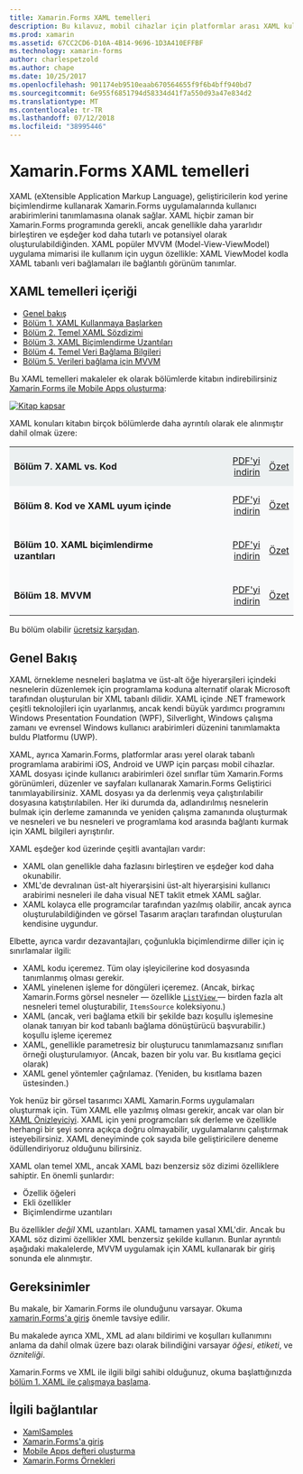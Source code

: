 ```yaml
---
title: Xamarin.Forms XAML temelleri
description: Bu kılavuz, mobil cihazlar için platformlar arası XAML kullanmaya başlamak açıklanmaktadır. XAML, geliştiricilerin kod yerine biçimlendirme kullanarak Xamarin.Forms uygulamalarında kullanıcı arabirimlerini tanımlamanızı sağlar.
ms.prod: xamarin
ms.assetid: 67CC2CD6-D10A-4B14-9696-1D3A410EFFBF
ms.technology: xamarin-forms
author: charlespetzold
ms.author: chape
ms.date: 10/25/2017
ms.openlocfilehash: 901174eb9510eaab670564655f9f6b4bff940bd7
ms.sourcegitcommit: 6e955f6851794d58334d41f7a550d93a47e834d2
ms.translationtype: MT
ms.contentlocale: tr-TR
ms.lasthandoff: 07/12/2018
ms.locfileid: "38995446"
---
```

# <a name="xamarinforms-xaml-basics"></a>Xamarin.Forms XAML temelleri

XAML (eXtensible Application Markup Language), geliştiricilerin kod yerine biçimlendirme kullanarak Xamarin.Forms uygulamalarında kullanıcı arabirimlerini tanımlamasına olanak sağlar. XAML hiçbir zaman bir Xamarin.Forms programında gerekli, ancak genellikle daha yararlıdır birleştiren ve eşdeğer kod daha tutarlı ve potansiyel olarak oluşturulabildiğinden. XAML popüler MVVM (Model-View-ViewModel) uygulama mimarisi ile kullanım için uygun özellikle: XAML ViewModel kodla XAML tabanlı veri bağlamaları ile bağlantılı görünüm tanımlar.

## <a name="xaml-basics-contents"></a>XAML temelleri içeriği

* [Genel bakış](#Overview)
* [Bölüm 1. XAML Kullanmaya Başlarken](~/xamarin-forms/xaml/xaml-basics/get-started-with-xaml.md)
* [Bölüm 2. Temel XAML Sözdizimi](~/xamarin-forms/xaml/xaml-basics/essential-xaml-syntax.md)
* [Bölüm 3. XAML Biçimlendirme Uzantıları](~/xamarin-forms/xaml/xaml-basics/xaml-markup-extensions.md)
* [Bölüm 4. Temel Veri Bağlama Bilgileri](~/xamarin-forms/xaml/xaml-basics/data-binding-basics.md)
* [Bölüm 5. Verileri bağlama için MVVM](~/xamarin-forms/xaml/xaml-basics/data-bindings-to-mvvm.md)

Bu XAML temelleri makaleler ek olarak bölümlerde kitabın indirebilirsiniz [Xamarin.Forms ile Mobile Apps oluşturma](~/xamarin-forms/creating-mobile-apps-xamarin-forms/index.md):

[![](images/cover-sml.png "Kitap kapsar")](~/xamarin-forms/creating-mobile-apps-xamarin-forms/index.md)

XAML konuları kitabın birçok bölümlerde daha ayrıntılı olarak ele alınmıştır dahil olmak üzere:

<table style="border:0px; box-shadow:0 0px 0px" cellpadding="0" cellspacing="2" border="0" width="85%">
<tr style="background:#ecf0f1">
  <td style="border:0px;">
    <h4>Bölüm 7. XAML vs. Kod</h4>
  </td>
  <td style="border:0px;" align="right"><a href="https://download.xamarin.com/developer/xamarin-forms-book/XamarinFormsBook-Ch07-Apr2016.pdf">PDF'yi indirin</a> </td>
  <td style="border:0px;" align="right"><a href="~/xamarin-forms/creating-mobile-apps-xamarin-forms/summaries/chapter07.md">Özet</a></td>
</tr>
<tr style="background:#f8f9fa">
  <td style="border:0px;">
    <h4>Bölüm 8. Kod ve XAML uyum içinde</h4>
  </td>
  <td style="border:0px;" align="right"><a href="https://download.xamarin.com/developer/xamarin-forms-book/XamarinFormsBook-Ch08-Apr2016.pdf">PDF'yi indirin</a> </td>
  <td style="border:0px;" align="right"><a href="~/xamarin-forms/creating-mobile-apps-xamarin-forms/summaries/chapter08.md">Özet</a></td>
</tr>
<tr style="background:#f8f9fa">
  <td style="border:0px;">
    <h4>Bölüm 10. XAML biçimlendirme uzantıları</h4>
  </td>
  <td style="border:0px;" align="right"><a href="https://download.xamarin.com/developer/xamarin-forms-book/XamarinFormsBook-Ch10-Apr2016.pdf">PDF'yi indirin</a> </td>
  <td style="border:0px;" align="right"><a href="~/xamarin-forms/creating-mobile-apps-xamarin-forms/summaries/chapter10.md">Özet</a></td>
</tr>
<tr style="background:#f8f9fa">
  <td style="border:0px;">
    <h4>Bölüm 18. MVVM</h4>
  </td>
  <td style="border:0px;" align="right"><a href="https://download.xamarin.com/developer/xamarin-forms-book/XamarinFormsBook-Ch18-Apr2016.pdf">PDF'yi indirin</a> </td>
  <td style="border:0px;" align="right"><a href="~/xamarin-forms/creating-mobile-apps-xamarin-forms/summaries/chapter18.md">Özet</a></td></tr>
</table>

Bu bölüm olabilir [ücretsiz karşıdan](~/xamarin-forms/creating-mobile-apps-xamarin-forms/index.md).

<a name="Overview" />

## <a name="overview"></a>Genel Bakış

XAML örnekleme nesneleri başlatma ve üst-alt öğe hiyerarşileri içindeki nesnelerin düzenlemek için programlama koduna alternatif olarak Microsoft tarafından oluşturulan bir XML tabanlı dilidir. XAML içinde .NET framework çeşitli teknolojileri için uyarlanmış, ancak kendi büyük yardımcı programını Windows Presentation Foundation (WPF), Silverlight, Windows çalışma zamanı ve evrensel Windows kullanıcı arabirimleri düzenini tanımlamakta buldu Platformu (UWP).

XAML, ayrıca Xamarin.Forms, platformlar arası yerel olarak tabanlı programlama arabirimi iOS, Android ve UWP için parçası mobil cihazlar. XAML dosyası içinde kullanıcı arabirimleri özel sınıflar tüm Xamarin.Forms görünümleri, düzenler ve sayfaları kullanarak Xamarin.Forms Geliştirici tanımlayabilirsiniz. XAML dosyası ya da derlenmiş veya çalıştırılabilir dosyasına katıştırılabilen. Her iki durumda da, adlandırılmış nesnelerin bulmak için derleme zamanında ve yeniden çalışma zamanında oluşturmak ve nesneleri ve bu nesneleri ve programlama kod arasında bağlantı kurmak için XAML bilgileri ayrıştırılır.

XAML eşdeğer kod üzerinde çeşitli avantajları vardır:

-  XAML olan genellikle daha fazlasını birleştiren ve eşdeğer kod daha okunabilir.
-  XML'de devralınan üst-alt hiyerarşisini üst-alt hiyerarşisini kullanıcı arabirimi nesneleri ile daha visual NET taklit etmek XAML sağlar.
-  XAML kolayca elle programcılar tarafından yazılmış olabilir, ancak ayrıca oluşturulabildiğinden ve görsel Tasarım araçları tarafından oluşturulan kendisine uygundur.

Elbette, ayrıca vardır dezavantajları, çoğunlukla biçimlendirme diller için iç sınırlamalar ilgili:

-  XAML kodu içeremez. Tüm olay işleyicilerine kod dosyasında tanımlanmış olması gerekir.
-  XAML yinelenen işleme for döngüleri içeremez. (Ancak, birkaç Xamarin.Forms görsel nesneler — özellikle [ `ListView` ](xref:Xamarin.Forms.ListView) — birden fazla alt nesneleri temel oluşturabilir, `ItemsSource` koleksiyonu.)
-  XAML (ancak, veri bağlama etkili bir şekilde bazı koşullu işlemesine olanak tanıyan bir kod tabanlı bağlama dönüştürücü başvurabilir.) koşullu işleme içeremez
-  XAML, genellikle parametresiz bir oluşturucu tanımlamazsanız sınıfları örneği oluşturulamıyor. (Ancak, bazen bir yolu var. Bu kısıtlama geçici olarak)
-  XAML genel yöntemler çağrılamaz. (Yeniden, bu kısıtlama bazen üstesinden.)

Yok henüz bir görsel tasarımcı XAML Xamarin.Forms uygulamaları oluşturmak için. Tüm XAML elle yazılmış olması gerekir, ancak var olan bir [XAML Önizleyiciyi](~/xamarin-forms/xaml/xaml-previewer.md). XAML için yeni programcıları sık derleme ve özellikle herhangi bir şeyi sonra açıkça doğru olmayabilir, uygulamalarını çalıştırmak isteyebilirsiniz. XAML deneyiminde çok sayıda bile geliştiricilere deneme ödüllendiriyoruz olduğunu bilirsiniz.

XAML olan temel XML, ancak XAML bazı benzersiz söz dizimi özelliklere sahiptir. En önemli şunlardır:

- Özellik öğeleri
- Ekli özellikler
- Biçimlendirme uzantıları

Bu özellikler *değil* XML uzantıları. XAML tamamen yasal XML'dir. Ancak bu XAML söz dizimi özellikler XML benzersiz şekilde kullanın. Bunlar ayrıntılı aşağıdaki makalelerde, MVVM uygulamak için XAML kullanarak bir giriş sonunda ele alınmıştır.

## <a name="requirements"></a>Gereksinimler

Bu makale, bir Xamarin.Forms ile olunduğunu varsayar. Okuma [xamarin.Forms'a giriş](~/xamarin-forms/get-started/introduction-to-xamarin-forms.md) önemle tavsiye edilir.

Bu makalede ayrıca XML, XML ad alanı bildirimi ve koşulları kullanımını anlama da dahil olmak üzere bazı olarak bilindiğini varsayar *öğesi*, *etiketi*, ve *özniteliği*.

Xamarin.Forms ve XML ile ilgili bilgi sahibi olduğunuz, okuma başlattığınızda [bölüm 1. XAML ile çalışmaya başlama](~/xamarin-forms/xaml/xaml-basics/get-started-with-xaml.md).



## <a name="related-links"></a>İlgili bağlantılar

- [XamlSamples](https://developer.xamarin.com/samples/xamarin-forms/XamlSamples/)
- [Xamarin.Forms'a giriş](~/xamarin-forms/get-started/introduction-to-xamarin-forms.md)
- [Mobile Apps defteri oluşturma](~/xamarin-forms/creating-mobile-apps-xamarin-forms/index.md)
- [Xamarin.Forms Örnekleri](https://developer.xamarin.com/samples/xamarin-forms/all/)
